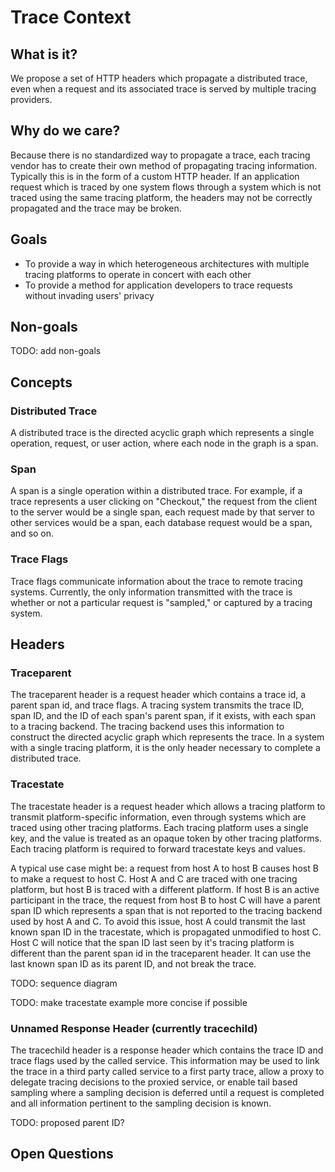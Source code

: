 # Trace Context

## What is it?

We propose a set of HTTP headers which propagate a distributed trace, even when a request and its associated trace is served by multiple tracing providers.

## Why do we care?

Because there is no standardized way to propagate a trace, each tracing vendor has to create their own method of propagating tracing information. Typically this is in the form of a custom HTTP header. If an application request which is traced by one system flows through a system which is not traced using the same tracing platform, the headers may not be correctly propagated and the trace may be broken.

## Goals

- To provide a way in which heterogeneous architectures with multiple tracing platforms to operate in concert with each other
- To provide a method for application developers to trace requests without invading users' privacy

## Non-goals

TODO: add non-goals

## Concepts

### Distributed Trace
A distributed trace is the directed acyclic graph which represents a single operation, request, or user action, where each node in the graph is a span.
 
### Span
A span is a single operation within a distributed trace. For example, if a trace represents a user clicking on "Checkout," the request from the client to the server would be a single span, each request made by that server to other services would be a span, each database request would be a span, and so on.

### Trace Flags
Trace flags communicate information about the trace to remote tracing systems. Currently, the only information transmitted with the trace is whether or not a particular request is "sampled," or captured by a tracing system.

## Headers

### Traceparent

The traceparent header is a request header which contains a trace id, a parent span id, and trace flags. A tracing system transmits the trace ID, span ID, and the ID of each span's parent span, if it exists, with each span to a tracing backend. The tracing backend uses this information to construct the directed acyclic graph which represents the trace. In a system with a single tracing platform, it is the only header necessary to complete a distributed trace.

### Tracestate

The tracestate header is a request header which allows a tracing platform to transmit platform-specific information, even through systems which are traced using other tracing platforms. Each tracing platform uses a single key, and the value is treated as an opaque token by other tracing platforms. Each tracing platform is required to forward tracestate keys and values.

A typical use case might be: a request from host A to host B causes host B to make a request to host C. Host A and C are traced with one tracing platform, but host B is traced with a different platform. If host B is an active participant in the trace, the request from host B to host C will have a parent span ID which represents a span that is not reported to the tracing backend used by host A and C. To avoid this issue, host A could transmit the last known span ID in the tracestate, which is propagated unmodified to host C. Host C will notice that the span ID last seen by it's tracing platform is different than the parent span id in the traceparent header. It can use the last known span ID as its parent ID, and not break the trace.

TODO: sequence diagram

TODO: make tracestate example more concise if possible

### Unnamed Response Header (currently tracechild)

The tracechild header is a response header which contains the trace ID and trace flags used by the called service. This information may be used to link the trace in a third party called service to a first party trace, allow a proxy to delegate tracing decisions to the proxied service, or enable tail based sampling where a sampling decision is deferred until a request is completed and all information pertinent to the sampling decision is known.

TODO: proposed parent ID?

## Open Questions
